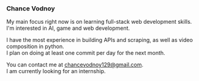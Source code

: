 ### Chance Vodnoy

My main focus right now is on learning full-stack web development skills.  
I'm interested in AI, game and web development.  

I have the most experience in building APIs and scraping, as well as video composition in python.  
I plan on doing at least one commit per day for the next month.

You can contact me at chancevodnoy129@gmail.com.  
I am currently looking for an internship.  

<!--
**esgameco/esgameco** is a ✨ _special_ ✨ repository because its `README.md` (this file) appears on your GitHub profile.

Here are some ideas to get you started:

- 🔭 I’m currently working on ...
- 🌱 I’m currently learning ...
- 👯 I’m looking to collaborate on ...
- 🤔 I’m looking for help with ...
- 💬 Ask me about ...
- 📫 How to reach me: ...
- 😄 Pronouns: ...
- ⚡ Fun fact: ...
-->
